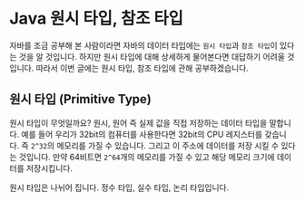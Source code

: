 # Java 원시 타입, 참조 타입



자바를 조금 공부해 본 사람이라면 자바의 데이터 타입에는 ``원시 타입``과 ``참조 타입``이 있다는 것을 알 것입니다. 하지만 원시 타입에 대해 상세하게 물어본다면 대답하기 어려울 것입니다. 따라서 이번 글에는 원시 타입, 참조 타입에 관해 공부하겠습니다.



## 원시 타입 (Primitive Type)

원시 타입이 무엇일까요? 원시, 원어 즉 실제 값을 직접 저장하는 데이터 타입을 말합니다. 예를 들어 우리가 32bit의 컴퓨터를 사용한다면 32bit의 CPU 레지스터를 갖습니다. 즉 ``2^32``의 메모리를 가질 수 있습니다. 그리고 이 주소에 데이터를 저장 시킬 수 있다는 것입니다. 만약 64비트면 ``2^64``개의 메모리를 가질 수 있고 해당 메모리 크기에 데이터를 저장시킵니다.

원시 타입은 나뉘어 집니다. 정수 타입, 실수 타입, 논리 타입입니다.


